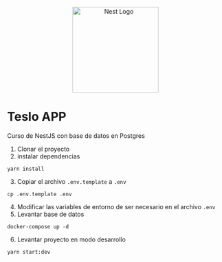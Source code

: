<p align="center">
  <a href="http://nestjs.com/" target="blank"><img src="https://nestjs.com/img/logo-small.svg" width="200" alt="Nest Logo" /></a>
</p>

# Teslo APP
Curso de NestJS con base de datos en Postgres

1. Clonar el proyecto
2. instalar dependencias 
```shell
yarn install
```
3. Copiar el archivo ```.env.template``` a ```.env```
```shell
cp .env.template .env
```
4. Modificar las variables de entorno de ser necesario en el archivo ```.env```
5. Levantar base de datos
```shell
docker-compose up -d
```
6. Levantar proyecto en modo desarrollo
```shell
yarn start:dev
```